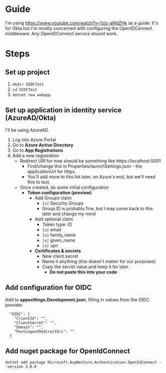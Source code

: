 # Guide
I'm using https://www.youtube.com/watch?v=1zjz-aWdZHk as a guide. It's for Okta but I'm mostly concerned with  configuring the OpenIDConnect middleware. Any OpenIDConnect service should work.

# Steps

## Set up project
1. `mkdir OIDCTest`
2. `cd OIDCTest`
3. `dotnet new webapp`


## Set up application in identity service (AzureAD/Okta)
I'll be using AzureAD.

1. Log into Azure Portal
2. Go to **Azure Active Directory**
3. Go to **App Registrations**
4. Add a new registration
   * Redirect URI for now should be something like https://localhost:5001
      * Find/change this in Properties/launchSettings.json - the applicationUrl for https.
      * You'll add more to this list later, on Azure's end, but we'll need this to test.
   * Once created, do some initial configuration
     * **Token configuration (preview)**
       * Add Groups claim
            * `[x]` Security Groups
            * Group ID is probably fine, but I may come back to this later and change my mind
        * Add optional claim
            * Token type: ID
            * `[x]` email
            * `[x]` family_name
            * `[x]` given_name
            * `[x]` upn
        *  **Certificates & secrets**
            * New client secret
            * Name it anything (this doesn't matter for our purposes)
            * Copy the secret value and keep it for later.
                * **Do not paste this into your code**

## Add configuration for OIDC
Add to **appsettings.Development.json**, filling in values from the OIDC provider.
```
  "OIDC": {
    "ClientId": "",
    "ClientSecret": "",
    "Domain": "",
    "PostLogoutRedirectUri": "" 
  }
 ```

 ## Add nuget package for OpenIdConnect
 `dotnet add package Microsoft.AspNetCore.Authentication.OpenIdConnect --version 3.0.0`



